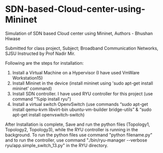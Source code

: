 # SDN-based-Cloud-center-using-Mininet

Simulation of SDN based Cloud center using Mininet, Authors - Bhushan Hiwase

Submitted for class project, Subject; Broadband Communication Networks, SJSU Instructed by Prof Nadir Mir.

Following are the steps for installation:

1. Install a Virtual Machine on a Hypervisor (I have used VmWare Workstation15)
2. Install Mininet in the device (install mininet using 'sudo apt-get install mininet' command)
3. Install SDN controller. I have used RYU controller for this project (use command "%pip install ryu")
4. Install a virtual switch OpenvSwitch (use commands “sudo apt-get install qemu-kvm libvirt-bin ubuntu-vm-builder bridge-utils” & “sudo apt-get install openvswitch-switch)

After Installation is complete, Save and run the python files (Topology1, Topology2, Topology3), while the RYU controller is running in the background.
To run the python files use command "python filename.py" and to run the controller, use command "./bin/ryu-manager --verbose ryu/app.simple_switch_13.py" in the RYU directory.
 
